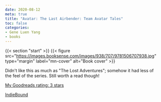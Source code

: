 ```yaml
---
date: 2020-08-12
meta: true
title: "Avatar: The Last Airbender: Team Avatar Tales"
toc: false
categories:
- Gene Luen Yang
- books
---
```


{{< section "start" >}}
{{< figure src="https://images.booksense.com/images/938/707/9781506707938.jpg" type="margin" label="mn-cover" alt="Book cover" >}}

Didn't like this as much as "The Lost Adventures"; somehow it had less of the feel of the series. Still worth a read though!

[My Goodreads rating: 3 stars](https://www.goodreads.com/review/show/3469835048)  

[IndieBound](https://www.indiebound.org/book/9781506707938)
